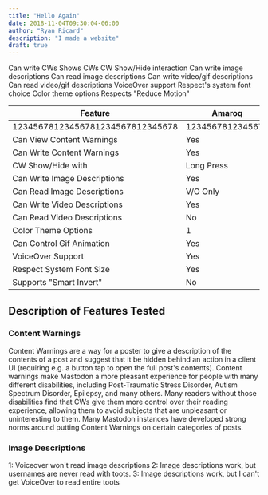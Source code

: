 ```yaml
---
title: "Hello Again"
date: 2018-11-04T09:30:04-06:00
author: "Ryan Ricard"
description: "I made a website"
draft: true
---
```


Can write CWs
Shows CWs
CW Show/Hide interaction
Can write image descriptions
Can read image descriptions
Can write video/gif descriptions
Can read video/gif descriptions
VoiceOver support
Respect's system font choice
Color theme options
Respects "Reduce Motion"


Feature                          | Amaroq         | Mast           | Toot!          | Tootdon        | Tootle         | Tusk           |
---------------------------------|----------------|----------------|----------------|----------------|----------------|----------------|         
12345678123456781234567812345678 |1234567812345678|1234567812345678|1234567812345678|1234567812345678|1234567812345678|1234567812345678|
Can View Content Warnings        | Yes            | Yes (Config)   | Yes            | Yes            | Yes            | Yes (Config)   |
Can Write Content Warnings       | Yes            | Yes            | Yes            | Yes            | Yes            | No             |
CW Show/Hide with                | Long Press     | Tap            | Tap            | Tap            | Tap            | Tap            |
Can Write Image Descriptions     | Yes            | Yes            | Yes            | No             | No             | No             |
Can Read Image Descriptions      | V/O Only       | No             | Yes            | No             | Yes            | No             |
Can Write Video Descriptions     | Yes            | Yes            | N/A            | No             | No             | No             |
Can Read Video Descriptions      | No             | No             | No             | No             | No             | No             |
Color Theme Options              | 1              | 4              | 1              | 2              | 5              | 1              |
Can Control Gif Animation        | Yes            | Hide Images    | No             | Yes            | Yes            | N/A            |
VoiceOver Support                | Yes            | No[1]          | No[2]          | No[1]          | No [3]         | No [1]         |
Respect System Font Size         | Yes            | No             | No             | No             | No             | No             |
Supports "Smart Invert"          | No             | No             | No             | No             | No             | No             |

## Description of Features Tested

### Content Warnings

Content Warnings are a way for a poster to give a description of the contents of a post and suggest that it be hidden behind an action in a client UI (requiring e.g. a button tap to open the full post's contents). Content warnings make Mastodon a more pleasant experience for people with many different disabilities, including Post-Traumatic Stress Disorder, Autism Spectrum Disorder, Epilepsy, and many others. Many readers without those disabilities find that CWs give them more control over their reading experience, allowing them to avoid subjects that are unpleasant or uninteresting to them. Many Mastodon instances have developed strong norms around putting Content Warnings on certain categories of posts. 

### Image Descriptions




1: Voiceover won't read image descriptions
2: Image descriptions work, but usernames are never read with toots.
3: Image descriptions work, but I can't get VoiceOver to read entire toots